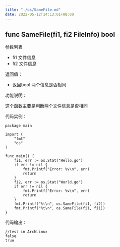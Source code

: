 ```yaml
---
title: "./os/SameFile.md"
date: 2022-05-12T14:13:01+08:00
---
```

## func SameFile(fi1, fi2 FileInfo) bool

参数列表

- fi1 文件信息
- fi2 文件信息

返回值：

- 返回bool 两个信息是否相同

功能说明：

这个函数主要是判断两个文件信息是否相同

代码实例：

    package main

    import (
        "fmt"
        "os"
    )

    func main() {
        fi1, err := os.Stat("Hello.go")
        if err != nil {
            fmt.Printf("Error: %v\n", err)
            return
        }
        fi2, err := os.Stat("World.go")
        if err != nil {
            fmt.Printf("Error: %v\n", err)
            return
        }
        fmt.Printf("%t\n", os.SameFile(fi1, fi2))
        fmt.Printf("%t\n", os.SameFile(fi1, fi1))
    }

代码输出：

    //test in ArchLinux
    false
    true
